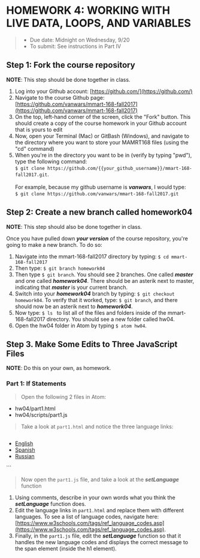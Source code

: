 # HOMEWORK 4: WORKING WITH LIVE DATA, LOOPS, AND VARIABLES
> * Due date: Midnight on Wednesday, 9/20
> * To submit: See instructions in Part IV

## Step 1: Fork the course repository
**NOTE**: This step should be done together in class.

1. Log into your Github account: [https://github.com/](https://github.com/)
2. Navigate to the course Github page: [https://github.com/vanwars/mmart-168-fall2017](https://github.com/vanwars/mmart-168-fall2017)
3. On the top, left-hand corner of the screen, click the "Fork" button. This should create a copy of the course homework in your Github account that is yours to edit
4. Now, open your Terminal (Mac) or GitBash (Windows), and navigate to the directory where you want to store your MAMRT168 files (using the "cd" command)
5. When you're in the directory you want to be in (verify by typing "pwd"), type the following
command: <br>`$ git clone https://github.com/{{your_github_username}}/mmart-168-fall2017.git`.<br><br> For example, because my github username is ***vanwars***, I would type: <br>`$ git clone https://github.com/vanwars/mmart-168-fall2017.git`

## Step 2: Create a new branch called homework04
**NOTE**: This step should also be done together in class.

Once you have pulled down ***your version*** of the course repository, you're going to make a new branch. To do so:

1. Navigate into the mmart-168-fall2017 directory by typing: `$ cd mmart-168-fall2017`
2. Then type: `$ git branch homework04`
3. Then type `$ git branch`. You should see 2 branches. One called ***master*** and one called ***homework04***. There should be an asterik next to master, indicating that ***master*** is your current branch.
4. Switch into your ***homework04*** branch by typing: `$ git checkout homework04`. To verify that it worked, type: `$ git branch`, and there should now be an asterik next to ***homework04***.
5. Now type: `$ ls ` to list all of the files and folders inside of the mmart-168-fall2017 directory. You should see a new folder called hw04.
6. Open the hw04 folder in Atom by typing `$ atom hw04`.

## Step 3. Make Some Edits to Three JavaScript Files
**NOTE**: Do this on your own, as homework.

### Part 1: If Statements
> Open the following 2 files in Atom:
>  
  * hw04/part1.html
  * hw04/scripts/part1.js

> Take a look at `part1.html` and notice the three language links: 

> ```html
 <ul class="nav navbar-nav navbar-right">
    <!-- Language Codes Here: https://www.w3schools.com/tags/ref_language_codes.asp -->
    <li><a href="#" onClick="setLanguage('en')">English</a></li>
    <li><a href="#" onClick="setLanguage('es')">Spanish</a></li>
    <li><a href="#" onClick="setLanguage('ru')">Russian</a></li>
</ul>
```

> Now open the `part1.js` file, and take a look at the ***setLanguage*** function

1. Using comments, describe in your own words what you think the ***setLanguage*** function does.
2. Edit the language links in `part1.html` and replace them with different languages. To see a list of language codes, navigate here: [https://www.w3schools.com/tags/ref_language_codes.asp](https://www.w3schools.com/tags/ref_language_codes.asp).
3. Finally, in the `part1.js` file, edit the ***setLanguage*** function so that it handles the new language codes and displays the correct message to the span element (inside the h1 element).